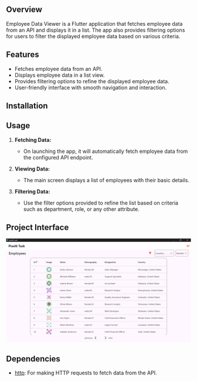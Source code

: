 
## Overview

Employee Data Viewer is a Flutter application that fetches employee data from an API and displays it in a list. The app also provides filtering options for users to filter the displayed employee data based on various criteria.

## Features

- Fetches employee data from an API.
- Displays employee data in a list view.
- Provides filtering options to refine the displayed employee data.
- User-friendly interface with smooth navigation and interaction.

## Installation

## Usage

1. **Fetching Data:**
   - On launching the app, it will automatically fetch employee data from the configured API endpoint.

2. **Viewing Data:**
   - The main screen displays a list of employees with their basic details.

3. **Filtering Data:**
   - Use the filter options provided to refine the list based on criteria such as department, role, or any other attribute.

## Project Interface

![App screenshot](pixel6_task/assets/project_interface.png)


## Dependencies

- [http](https://pub.dev/packages/http): For making HTTP requests to fetch data from the API.

